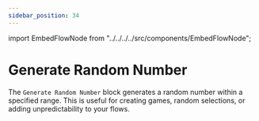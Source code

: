 ```yaml
---
sidebar_position: 34
---
```


import EmbedFlowNode from "../../../../src/components/EmbedFlowNode";

# Generate Random Number

The `Generate Random Number` block generates a random number within a specified range. This is useful for creating games, random selections, or adding unpredictability to your flows.

<EmbedFlowNode type="action_random_generate" />

